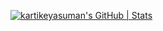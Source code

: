 [![kartikeyasuman's GitHub | Stats](https://stats.quine.sh/kartikeyasuman/github?theme=dark)](https://quine.sh)
